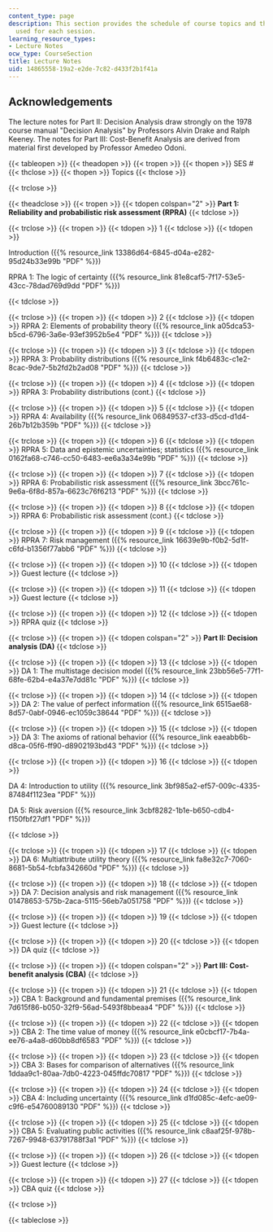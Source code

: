 ```yaml
---
content_type: page
description: This section provides the schedule of course topics and the lecture slides
  used for each session.
learning_resource_types:
- Lecture Notes
ocw_type: CourseSection
title: Lecture Notes
uid: 14865558-19a2-e2de-7c82-d433f2b1f41a
---
```


Acknowledgements
----------------

The lecture notes for Part II: Decision Analysis draw strongly on the 1978 course manual "Decision Analysis" by Professors Alvin Drake and Ralph Keeney. The notes for Part III: Cost-Benefit Analysis are derived from material first developed by Professor Amedeo Odoni.

{{< tableopen >}}
{{< theadopen >}}
{{< tropen >}}
{{< thopen >}}
SES #
{{< thclose >}}
{{< thopen >}}
Topics
{{< thclose >}}

{{< trclose >}}

{{< theadclose >}}
{{< tropen >}}
{{< tdopen colspan="2" >}}
**Part 1: Reliability and probabilistic risk assessment (RPRA)**
{{< tdclose >}}

{{< trclose >}}
{{< tropen >}}
{{< tdopen >}}
1
{{< tdclose >}}
{{< tdopen >}}


Introduction ({{% resource_link 13386d64-6845-d04a-e282-95d24b33e99b "PDF" %}})

RPRA 1: The logic of certainty ({{% resource_link 81e8caf5-7f17-53e5-43cc-78dad769d9dd "PDF" %}})


{{< tdclose >}}

{{< trclose >}}
{{< tropen >}}
{{< tdopen >}}
2
{{< tdclose >}}
{{< tdopen >}}
RPRA 2: Elements of probability theory ({{% resource_link a05dca53-b5cd-6796-3a6e-93ef3952b5e4 "PDF" %}})
{{< tdclose >}}

{{< trclose >}}
{{< tropen >}}
{{< tdopen >}}
3
{{< tdclose >}}
{{< tdopen >}}
RPRA 3: Probability distributions ({{% resource_link f4b6483c-c1e2-8cac-9de7-5b2fd2b2ad08 "PDF" %}})
{{< tdclose >}}

{{< trclose >}}
{{< tropen >}}
{{< tdopen >}}
4
{{< tdclose >}}
{{< tdopen >}}
RPRA 3: Probability distributions (cont.)
{{< tdclose >}}

{{< trclose >}}
{{< tropen >}}
{{< tdopen >}}
5
{{< tdclose >}}
{{< tdopen >}}
RPRA 4: Availability ({{% resource_link 06849537-cf33-d5cd-d1d4-26b7b12b359b "PDF" %}})
{{< tdclose >}}

{{< trclose >}}
{{< tropen >}}
{{< tdopen >}}
6
{{< tdclose >}}
{{< tdopen >}}
RPRA 5: Data and epistemic uncertainties; statistics ({{% resource_link 0162fa68-c746-cc50-6483-ee6a3a34e99b "PDF" %}})
{{< tdclose >}}

{{< trclose >}}
{{< tropen >}}
{{< tdopen >}}
7
{{< tdclose >}}
{{< tdopen >}}
RPRA 6: Probabilistic risk assessment ({{% resource_link 3bcc761c-9e6a-6f8d-857a-6623c76f6213 "PDF" %}})
{{< tdclose >}}

{{< trclose >}}
{{< tropen >}}
{{< tdopen >}}
8
{{< tdclose >}}
{{< tdopen >}}
RPRA 6: Probabilistic risk assessment (cont.)
{{< tdclose >}}

{{< trclose >}}
{{< tropen >}}
{{< tdopen >}}
9
{{< tdclose >}}
{{< tdopen >}}
RPRA 7: Risk management ({{% resource_link 16639e9b-f0b2-5d1f-c6fd-b1356f77abb6 "PDF" %}})
{{< tdclose >}}

{{< trclose >}}
{{< tropen >}}
{{< tdopen >}}
10
{{< tdclose >}}
{{< tdopen >}}
Guest lecture
{{< tdclose >}}

{{< trclose >}}
{{< tropen >}}
{{< tdopen >}}
11
{{< tdclose >}}
{{< tdopen >}}
Guest lecture
{{< tdclose >}}

{{< trclose >}}
{{< tropen >}}
{{< tdopen >}}
12
{{< tdclose >}}
{{< tdopen >}}
RPRA quiz
{{< tdclose >}}

{{< trclose >}}
{{< tropen >}}
{{< tdopen colspan="2" >}}
**Part II: Decision analysis (DA)**
{{< tdclose >}}

{{< trclose >}}
{{< tropen >}}
{{< tdopen >}}
13
{{< tdclose >}}
{{< tdopen >}}
DA 1: The multistage decision model ({{% resource_link 23bb56e5-77f1-68fe-62b4-e4a37e7dd81c "PDF" %}})
{{< tdclose >}}

{{< trclose >}}
{{< tropen >}}
{{< tdopen >}}
14
{{< tdclose >}}
{{< tdopen >}}
DA 2: The value of perfect information ({{% resource_link 6515ae68-8d57-0abf-0946-ec1059c38644 "PDF" %}})
{{< tdclose >}}

{{< trclose >}}
{{< tropen >}}
{{< tdopen >}}
15
{{< tdclose >}}
{{< tdopen >}}
DA 3: The axioms of rational behavior ({{% resource_link eaeabb6b-d8ca-05f6-ff90-d8902193bd43 "PDF" %}})
{{< tdclose >}}

{{< trclose >}}
{{< tropen >}}
{{< tdopen >}}
16
{{< tdclose >}}
{{< tdopen >}}


DA 4: Introduction to utility ({{% resource_link 3bf985a2-ef57-009c-4335-87484f1123ea "PDF" %}})

DA 5: Risk aversion ({{% resource_link 3cbf8282-1b1e-b650-cdb4-f150fbf27df1 "PDF" %}})


{{< tdclose >}}

{{< trclose >}}
{{< tropen >}}
{{< tdopen >}}
17
{{< tdclose >}}
{{< tdopen >}}
DA 6: Multiattribute utility theory ({{% resource_link fa8e32c7-7060-8681-5b54-fcbfa342660d "PDF" %}})
{{< tdclose >}}

{{< trclose >}}
{{< tropen >}}
{{< tdopen >}}
18
{{< tdclose >}}
{{< tdopen >}}
DA 7: Decision analysis and risk management ({{% resource_link 01478653-575b-2aca-5115-56eb7a051758 "PDF" %}})
{{< tdclose >}}

{{< trclose >}}
{{< tropen >}}
{{< tdopen >}}
19
{{< tdclose >}}
{{< tdopen >}}
Guest lecture
{{< tdclose >}}

{{< trclose >}}
{{< tropen >}}
{{< tdopen >}}
20
{{< tdclose >}}
{{< tdopen >}}
DA quiz
{{< tdclose >}}

{{< trclose >}}
{{< tropen >}}
{{< tdopen colspan="2" >}}
**Part III: Cost-benefit analysis (CBA)**
{{< tdclose >}}

{{< trclose >}}
{{< tropen >}}
{{< tdopen >}}
21
{{< tdclose >}}
{{< tdopen >}}
CBA 1: Background and fundamental premises ({{% resource_link 7d615f86-b050-32f9-56ad-5493f8bbeaa4 "PDF" %}})
{{< tdclose >}}

{{< trclose >}}
{{< tropen >}}
{{< tdopen >}}
22
{{< tdclose >}}
{{< tdopen >}}
CBA 2: The time value of money ({{% resource_link e0cbcf17-7b4a-ee76-a4a8-d60bb8df6583 "PDF" %}})
{{< tdclose >}}

{{< trclose >}}
{{< tropen >}}
{{< tdopen >}}
23
{{< tdclose >}}
{{< tdopen >}}
CBA 3: Bases for comparison of alternatives ({{% resource_link 1ddaa9c1-80aa-7db0-4223-045ffdc70817 "PDF" %}})
{{< tdclose >}}

{{< trclose >}}
{{< tropen >}}
{{< tdopen >}}
24
{{< tdclose >}}
{{< tdopen >}}
CBA 4: Including uncertainty ({{% resource_link d1fd085c-4efc-ae09-c9f6-e54760089130 "PDF" %}})
{{< tdclose >}}

{{< trclose >}}
{{< tropen >}}
{{< tdopen >}}
25
{{< tdclose >}}
{{< tdopen >}}
CBA 5: Evaluating public activities ({{% resource_link c8aaf25f-978b-7267-9948-63791788f3a1 "PDF" %}})
{{< tdclose >}}

{{< trclose >}}
{{< tropen >}}
{{< tdopen >}}
26
{{< tdclose >}}
{{< tdopen >}}
Guest lecture
{{< tdclose >}}

{{< trclose >}}
{{< tropen >}}
{{< tdopen >}}
27
{{< tdclose >}}
{{< tdopen >}}
CBA quiz
{{< tdclose >}}

{{< trclose >}}

{{< tableclose >}}